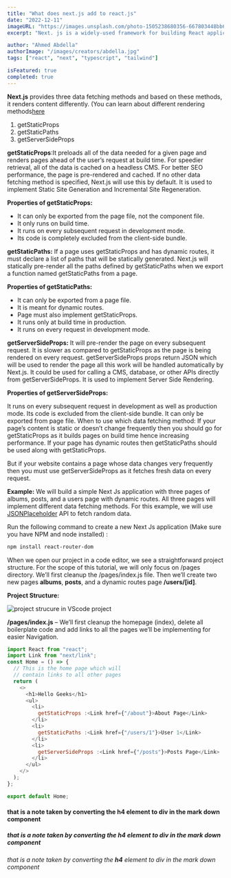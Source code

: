 ```yaml
---
title: "What does next.js add to react.js"
date: "2022-12-11"
imageURL: "https://images.unsplash.com/photo-1505238680356-667803448bb6?ixlib=rb-4.0.3&ixid=MnwxMjA3fDB8MHxwaG90by1wYWdlfHx8fGVufDB8fHx8&auto=format&fit=crop&w=1170&q=80"
excerpt: "Next. js is a widely-used framework for building React applications that offer server-side rendering, automatic code-splitting, static exporting options, and easy production builds"

author: "Ahmed Abdella"
authorImage: "/images/creators/abdella.jpg"
tags: ["react", "next", "typescript", "tailwind"]

isFeatured: true
completed: true
---
```


**Next.js** provides three data fetching methods and based on these methods, it renders content differently. (You can learn about different rendering methods[here](https://nextjs.org/docs/basic-features/data-fetching/overview)

1. getStaticProps
2. getStaticPaths
3. getServerSideProps

**getStaticProps**:It preloads all of the data needed for a given page and renders pages ahead of the user’s request at build time. For speedier retrieval, all of the data is cached on a headless CMS. For better SEO performance, the page is pre-rendered and cached. If no other data fetching method is specified, Next.js will use this by default. It is used to implement Static Site Generation and Incremental Site Regeneration.

**Properties of getStaticProps:**

- It can only be exported from the page file, not the component file.
- It only runs on build time.
- It runs on every subsequent request in development mode.
- Its code is completely excluded from the client-side bundle.

**getStaticPaths:** If a page uses getStaticProps and has dynamic routes, it must declare a list of paths that will be statically generated. Next.js will statically pre-render all the paths defined by getStaticPaths when we export a function named getStaticPaths from a page.

**Properties of getStaticPaths:**

- It can only be exported from a page file.
- It is meant for dynamic routes.
- Page must also implement getStaticProps.
- It runs only at build time in production.
- It runs on every request in development mode.

**getServerSideProps:** It will pre-render the page on every subsequent request. It is slower as compared to getStaticProps as the page is being rendered on every request. getServerSideProps props return JSON which will be used to render the page all this work will be handled automatically by Next.js. It could be used for calling a CMS, database, or other APIs directly from getServerSideProps. It is used to implement Server Side Rendering.

**Properties of getServerSideProps:**

It runs on every subsequent request in development as well as production mode.
Its code is excluded from the client-side bundle.
It can only be exported from page file.
When to use which data fetching method: If your page’s content is static or doesn’t change frequently then you should go for getStaticProps as it builds pages on build time hence increasing performance. If your page has dynamic routes then getStaticPaths should be used along with getStaticProps.

But if your website contains a page whose data changes very frequently then you must use getServerSideProps as it fetches fresh data on every request.

**Example:** We will build a simple Next Js application with three pages of albums, posts, and a users page with dynamic routes. All three pages will implement different data fetching methods. For this example, we will use [JSONPlaceholder](https://jsonplaceholder.typicode.com/) API to fetch random data.

Run the following command to create a new Next Js application (Make sure you have NPM and node installed) :

```bash
npm install react-router-dom
```

When we open our project in a code editor, we see a straightforward project structure. For the scope of this tutorial, we will only focus on /pages directory. We’ll first cleanup the /pages/index.js file. Then we’ll create two new pages **albums**, **posts**, and a dynamic routes page **/users/[id]**.

**Project Structure:**

![project strucure in VScode project](https://media.geeksforgeeks.org/wp-content/uploads/20220401164247/filestructure-184x300.png "project structure")

**/pages/index.js** – We’ll first cleanup the homepage (index), delete all boilerplate code and add links to all the pages we’ll be implementing for easier Navigation.

```javascript
import React from "react";
import Link from "next/link";
const Home = () => {
  // This is the home page which will
  // contain links to all other pages
  return (
    <>
      <h1>Hello Geeks</h1>
      <ul>
        <li>
          getStaticProps :<Link href={"/about"}>About Page</Link>
        </li>
        <li>
          getStaticPaths :<Link href={"/users/1"}>User 1</Link>
        </li>
        <li>
          getServerSideProps :<Link href={"/posts"}>Posts Page</Link>
        </li>
      </ul>
    </>
  );
};

export default Home;
```

#### that is a note taken by converting the **h4** element to div in the mark down component

##### that is a note taken by converting the **h4** element to div in the mark down component

###### that is a note taken by converting the **h4** element to div in the mark down component
